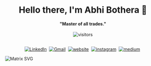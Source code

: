 <p>
  <h1 align="center"><b>Hello there, I'm Abhi Bothera 👋</b></h1>
</p>

<p>
  <h4 align="center"><b>"Master of all trades."</b></h4>
</p>

<p align="center">
    <img align="center" alt="visitors" src="https://gpvc.arturio.dev/abhibothera" />
</p>

<p align="center">
<br>
<a href="https://www.linkedin.com/in/abhibothera"><img src="https://img.shields.io/badge/linkedin-%230077B5.svg?&style=for-the-badge&logo=linkedin&logoColor=white" alt="LinkedIn" /></a>&nbsp;
<a href="mailto:bothera.abhi@gmail.com"><img src="https://img.shields.io/badge/gmail-%23D14836.svg?&style=for-the-badge&logo=gmail&logoColor=white" alt="Gmail"/></a>&nbsp;
<a href="https://abhibothera.me/"><img src="https://img.shields.io/badge/Website-0038FE?style=for-the-badge&logo=globe&logoColor=white" alt="website"/></a>&nbsp;
<a href="https://www.instagram.com/__legend99__/"><img src="https://img.shields.io/badge/Instagram-E4405F?style=for-the-badge&logo=instagram&logoColor=white" alt="instagram"/></a>&nbsp;
<a href="https://abhibothera.medium.com"><img src="https://img.shields.io/badge/Medium-F0F0F0?style=for-the-badge&logo=medium&logoColor=black" alt="medium"/></a>&nbsp;


<br>

![Matrix SVG](https://raw.githubusercontent.com/rodrigograca31/rodrigograca31/master/matrix.svg)
<br>


[linkedin]: https://www.linkedin.com/in/abhibothera/

